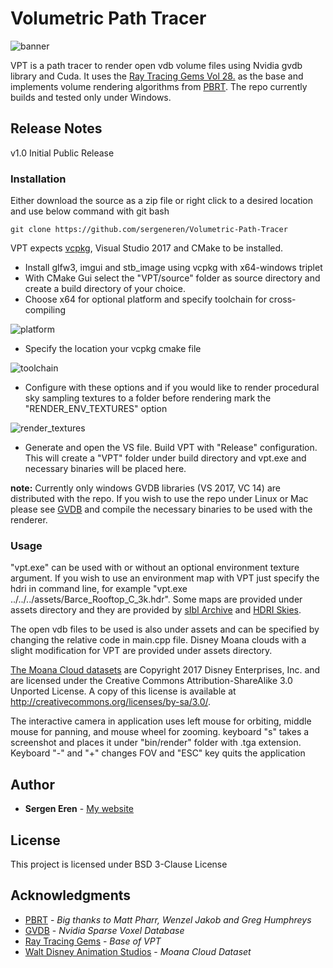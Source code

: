 # Volumetric Path Tracer

![banner](https://github.com/sergeneren/Volumetric-Path-Tracer/blob/master/img/banner.png)

VPT is a path tracer to render open vdb volume files using Nvidia gvdb library and Cuda. It uses the [Ray Tracing Gems Vol 28.](https://github.com/Apress/ray-tracing-gems/tree/master/Ch_28_Ray_Tracing_Inhomogeneous_Volumes) as the base and implements volume rendering algorithms from [PBRT](https://www.pbrt.org/). The repo currently builds and tested only under Windows.

## Release Notes

v1.0 Initial Public Release

### Installation

Either download the source as a zip file or right click to a desired location and use below command with git bash
```
git clone https://github.com/sergeneren/Volumetric-Path-Tracer
```

VPT expects [vcpkg](https://github.com/Microsoft/vcpkg), Visual Studio 2017 and CMake to be installed.  

* Install glfw3, imgui and stb_image using vcpkg with x64-windows triplet 
* With CMake Gui select the "VPT/source" folder as source directory and create a build directory of your choice.
* Choose x64 for optional platform and specify toolchain for cross-compiling

![platform](https://github.com/sergeneren/Volumetric-Path-Tracer/blob/master/img/platform.JPG)

* Specify the location your vcpkg cmake file 

![toolchain](https://github.com/sergeneren/Volumetric-Path-Tracer/blob/master/img/toolchain.JPG)

* Configure with these options and if you would like to render procedural sky sampling textures to a folder before rendering mark the "RENDER_ENV_TEXTURES" option

![render_textures](https://github.com/sergeneren/Volumetric-Path-Tracer/blob/master/img/render_textures.JPG)

* Generate and open the VS file. Build VPT with "Release" configuration. This will create a "VPT" folder under build directory and vpt.exe and necessary binaries will be placed here. 
 
**note:** Currently only windows GVDB libraries (VS 2017, VC 14) are distributed with the repo. If you wish to use the repo under Linux or Mac please see [GVDB](https://github.com/NVIDIA/gvdb-voxels) and compile the necessary binaries to be used with the renderer.

### Usage 

"vpt.exe" can be used with or without an optional environment texture argument. If you wish to use an environment map with VPT just specify the hdri in command line, for example "vpt.exe ../../../assets/Barce_Rooftop_C_3k.hdr". Some maps are provided under assets directory and they are provided by [sIbl Archive](http://www.hdrlabs.com/sibl/archive.html) and [HDRI Skies](https://hdri-skies.com/).

The open vdb files to be used is also under assets and can be specified by changing the relative code in main.cpp file. Disney Moana clouds with a slight modification for VPT are provided under assets directory.

[The Moana Cloud datasets](https://www.technology.disneyanimation.com/clouds) are Copyright 2017 Disney Enterprises, Inc. and are licensed under the Creative Commons Attribution-ShareAlike 3.0 Unported License. A copy of this license is available at http://creativecommons.org/licenses/by-sa/3.0/.

The interactive camera in application uses left mouse for orbiting, middle mouse for panning, and mouse wheel for zooming. keyboard "s" takes a screenshot and places it under "bin/render" folder with .tga extension. Keyboard "-" and "+" changes FOV and "ESC" key quits the application   

## Author

* **Sergen Eren** - [My website](https://sergeneren.com)

## License
This project is licensed under BSD 3-Clause License

## Acknowledgments
* [PBRT](https://github.com/mmp/pbrt-v3/) - *Big thanks to Matt Pharr, Wenzel Jakob and Greg Humphreys*
* [GVDB](https://github.com/NVIDIA/gvdb-voxels) - *Nvidia Sparse Voxel Database*
* [Ray Tracing Gems](http://www.realtimerendering.com/raytracinggems/) - *Base of VPT*
* [Walt Disney Animation Studios](https://www.disneyanimation.com/) - *Moana Cloud Dataset*
